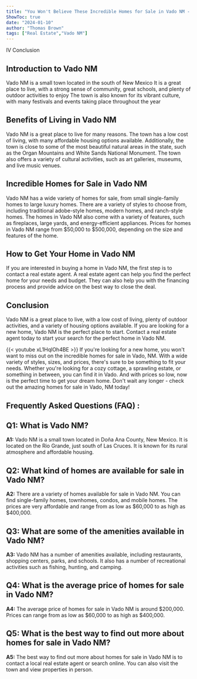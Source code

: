 ```yaml
---
title: "You Won't Believe These Incredible Homes for Sale in Vado NM - Get Yours Now!"
ShowToc: true 
date: "2024-01-10"
author: "Thomas Brown" 
tags: ["Real Estate","Vado NM"]
---
```

IV Conclusion

## Introduction to Vado NM

Vado NM is a small town located in the south of New Mexico It is a great place to live, with a strong sense of community, great schools, and plenty of outdoor activities to enjoy The town is also known for its vibrant culture, with many festivals and events taking place throughout the year

## Benefits of Living in Vado NM

Vado NM is a great place to live for many reasons. The town has a low cost of living, with many affordable housing options available. Additionally, the town is close to some of the most beautiful natural areas in the state, such as the Organ Mountains and White Sands National Monument. The town also offers a variety of cultural activities, such as art galleries, museums, and live music venues.

## Incredible Homes for Sale in Vado NM

Vado NM has a wide variety of homes for sale, from small single-family homes to large luxury homes. There are a variety of styles to choose from, including traditional adobe-style homes, modern homes, and ranch-style homes. The homes in Vado NM also come with a variety of features, such as fireplaces, large yards, and energy-efficient appliances. Prices for homes in Vado NM range from $50,000 to $500,000, depending on the size and features of the home.

## How to Get Your Home in Vado NM

If you are interested in buying a home in Vado NM, the first step is to contact a real estate agent. A real estate agent can help you find the perfect home for your needs and budget. They can also help you with the financing process and provide advice on the best way to close the deal.

## Conclusion

Vado NM is a great place to live, with a low cost of living, plenty of outdoor activities, and a variety of housing options available. If you are looking for a new home, Vado NM is the perfect place to start. Contact a real estate agent today to start your search for the perfect home in Vado NM.

{{< youtube xL1HqlOh4BE >}} 
If you're looking for a new home, you won't want to miss out on the incredible homes for sale in Vado, NM. With a wide variety of styles, sizes, and prices, there's sure to be something to fit your needs. Whether you're looking for a cozy cottage, a sprawling estate, or something in between, you can find it in Vado. And with prices so low, now is the perfect time to get your dream home. Don't wait any longer - check out the amazing homes for sale in Vado, NM today!

## Frequently Asked Questions (FAQ) :
## Q1: What is Vado NM?

**A1:** Vado NM is a small town located in Doña Ana County, New Mexico. It is located on the Rio Grande, just south of Las Cruces. It is known for its rural atmosphere and affordable housing. 

## Q2: What kind of homes are available for sale in Vado NM?

**A2:** There are a variety of homes available for sale in Vado NM. You can find single-family homes, townhomes, condos, and mobile homes. The prices are very affordable and range from as low as $60,000 to as high as $400,000. 

## Q3: What are some of the amenities available in Vado NM?

**A3:** Vado NM has a number of amenities available, including restaurants, shopping centers, parks, and schools. It also has a number of recreational activities such as fishing, hunting, and camping. 

## Q4: What is the average price of homes for sale in Vado NM?

**A4:** The average price of homes for sale in Vado NM is around $200,000. Prices can range from as low as $60,000 to as high as $400,000. 

## Q5: What is the best way to find out more about homes for sale in Vado NM?

**A5:** The best way to find out more about homes for sale in Vado NM is to contact a local real estate agent or search online. You can also visit the town and view properties in person.



